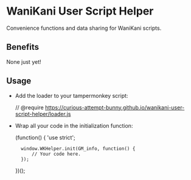 # WaniKani User Script Helper

Convenience functions and data sharing for WaniKani scripts.

## Benefits

None just yet!

## Usage

* Add the loader to your tampermonkey script:

    // @require      https://curious-attempt-bunny.github.io/wanikani-user-script-helper/loader.js

* Wrap all your code in the initialization function:

    (function() {
        'use strict';

        window.WKHelper.init(GM_info, function() {
            // Your code here.
        });
    })();